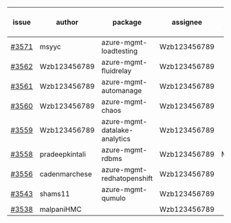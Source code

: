 | issue | author | package | assignee | bot advice | created date of issue | target release date | date from target |
| ------ | ------ | ------ | ------ | ------ | ------ | ------ | :-----: |
| [#3571](https://github.com/Azure/sdk-release-request/issues/3571) | msyyc | azure-mgmt-loadtesting | Wzb123456789 |  | 12-16 | 01-27 |  |
| [#3562](https://github.com/Azure/sdk-release-request/issues/3562) | Wzb123456789 | azure-mgmt-fluidrelay | Wzb123456789 |  | 12-14 | 01-27 |  |
| [#3561](https://github.com/Azure/sdk-release-request/issues/3561) | Wzb123456789 | azure-mgmt-automanage | Wzb123456789 |  | 12-14 | 01-27 |  |
| [#3560](https://github.com/Azure/sdk-release-request/issues/3560) | Wzb123456789 | azure-mgmt-chaos | Wzb123456789 |  | 12-14 | 01-27 |  |
| [#3559](https://github.com/Azure/sdk-release-request/issues/3559) | Wzb123456789 | azure-mgmt-datalake-analytics | Wzb123456789 |  | 12-14 | 01-27 |  |
| [#3558](https://github.com/Azure/sdk-release-request/issues/3558) | pradeepkintali | azure-mgmt-rdbms | Wzb123456789 | MultiAPI | 12-13 | 01-27 |  |
| [#3556](https://github.com/Azure/sdk-release-request/issues/3556) | cadenmarchese | azure-mgmt-redhatopenshift | Wzb123456789 |  | 12-09 | 01-27 |  |
| [#3543](https://github.com/Azure/sdk-release-request/issues/3543) | shams11 | azure-mgmt-qumulo | Wzb123456789 |  | 12-07 | 12-23 |  |
| [#3538](https://github.com/Azure/sdk-release-request/issues/3538) | malpaniHMC |  | Wzb123456789 |  | 12-06 |  | 0 |
